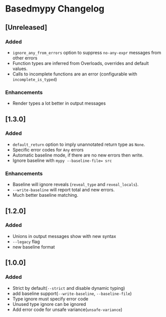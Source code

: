 # Basedmypy Changelog

## [Unreleased]
### Added
- `ignore_any_from_errors` option to suppress `no-any-expr` messages from other errors
- Function types are inferred from Overloads, overrides and default values.
- Calls to incomplete functions are an error (configurable with `incomplete_is_typed`)
### Enhancements
- Render types a lot better in output messages

## [1.3.0]
### Added
- `default_return` option to imply unannotated return type as `None`.
- Specific error codes for `Any` errors
- Automatic baseline mode, if there are no new errors then write.
- Ignore baseline with `mypy --baseline-file= src`
### Enhancements
- Baseline will ignore reveals (`reveal_type` and `reveal_locals`).
- `--write-baseline` will report total and new errors.
- Much better baseline matching.

## [1.2.0]
### Added
- Unions in output messages show with new syntax
- `--legacy` flag
- new baseline format

## [1.0.0]
### Added
- Strict by default(`--strict` and disable dynamic typing)
- add baseline support(`--write-baseline`, `--baseline-file`)
- Type ignore must specify error code
- Unused type ignore can be ignored
- Add error code for unsafe variance(`unsafe-variance`)
